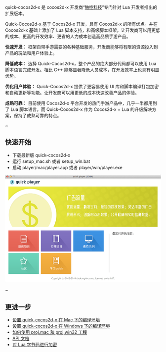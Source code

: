 quick-cocos2d-x 是 cocos2d-x 开发商“[触控科技](http://www.chukong-inc.com/)”专门针对 Lua 开发者推出的扩展版本。

Quick-Cocos2d-x 基于 Cocos2d-x 开发，具有 Cocos2d-x 的所有优点。并在 Cocos2d-x 基础上添加了 Lua 脚本支持，和高级脚本框架。让开发商可以用更低的成本、更高的开发效率、更省的人力成本创造高品质手游产品。

**快速开发：** 框架自带手游需要的各种基础服务，开发商能够将有限的资源投入到产品的玩法和用户体验上。

**降低成本：** 选择 Quick-Cocos2d-x，整个产品的绝大部分代码都可以使用 Lua 脚本语言完成开发。相比 C++ 能够显著降低人员成本，在开发效率上也具有明显优势。

**优化用户体验：** Quick-Cocos2d-x 提供了更容易使用 UI 库和脚本编译打包加密和自动更新等功能。让开发商可以用更低的成本快速改善产品的体验。

**成熟可靠：** 目前使用 Cocos2d-x 平台开发的热门手游产品中，几乎一半都用到了 Lua 脚本语言。而 Quick-Cocos2d-x 作为 Cocos2d-x + Lua 的升级解决方案，保持了成熟可靠的特点。


~


## 快速开始

-   下载最新版 quick-cocos2d-x
-   运行 setup_mac.sh 或者 setup_win.bat
-   启动 player/mac/player.app 或者 player/win/player.exe

![](player/welcome/res/player_screenshot.png)

~


## 更进一步

-   [设置 quick-cocos2d-x 在 Mac 下的编译环境](docs/howto/setup_development_environment_on_mac/zh.html)
-   [设置 quick-cocos2d-x 在 Windows 下的编译环境](docs/howto/setup_development_environment_on_windows/zh.html)
-   [如何使用 proj.mac 和 proj.win32 工程](docs/howto/use-project-mac-and-win/zh.html)
-   [API 文档](docs/api/index.html)
-   [对 Lua 字节码进行加密](docs/howto/encrypt-lua-code/zh.md)
